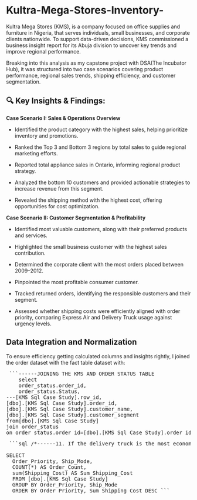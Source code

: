 # Kultra-Mega-Stores-Inventory-
Kultra Mega Stores (KMS), is a company focused on office supplies and furniture in Nigeria, that serves individuals, small businesses, and corporate clients nationwide. To support data-driven decisions, KMS commissioned a business insight report for its Abuja division to uncover key trends and improve regional performance.

Breaking into this analysis as my capstone project with DSA(The Incubator Hub), it was structured into two case scenarios covering product performance, regional sales trends, shipping efficiency, and customer segmentation.

## 🔍 Key Insights & Findings:
**Case Scenario I: Sales & Operations Overview**
- Identified the product category with the highest sales, helping prioritize inventory and promotions.

- Ranked the Top 3 and Bottom 3 regions by total sales to guide regional marketing efforts.

- Reported total appliance sales in Ontario, informing regional product strategy.

- Analyzed the bottom 10 customers and provided actionable strategies to increase revenue from this segment.

- Revealed the shipping method with the highest cost, offering opportunities for cost optimization.

**Case Scenario II: Customer Segmentation & Profitability**
- Identified most valuable customers, along with their preferred products and services.

- Highlighted the small business customer with the highest sales contribution.

- Determined the corporate client with the most orders placed between 2009–2012.

- Pinpointed the most profitable consumer customer.

- Tracked returned orders, identifying the responsible customers and their segment.

- Assessed whether shipping costs were efficiently aligned with order priority, comparing Express Air and Delivery Truck usage against urgency levels.
  
## Data Integration and Normalization
To ensure efficiency getting calculated columns and insights rightly, I joined the order dataset with the fact table dataset with:

<pre lang="markdown"> ```------JOINING THE KMS AND ORDER STATUS TABLE
	select
	order_status.order_id,
	order_status.Status,
---[KMS Sql Case Study].row_id,
[dbo].[KMS Sql Case Study].order_id,
[dbo].[KMS Sql Case Study].customer_name,
[dbo].[KMS Sql Case Study].customer_segment
from[dbo].[KMS Sql Case Study]
join order_status
on order_status.order_id=[dbo].[KMS Sql Case Study].order_id  ``` </pre>


<pre lang="markdown"> ```sql /*------11. If the delivery truck is the most economical but the slowest, shipping method and Express Air is the fastest but the most expensive one, do you think the company appropriately spent shipping costs based on the Order Priority? Explain your answer*/

SELECT 
  Order_Priority, Ship_Mode, 
  COUNT(*) AS Order_Count, 
  sum(Shipping_Cost) AS Sum_Shipping_Cost 
  FROM [dbo].[KMS Sql Case Study] 
  GROUP BY Order_Priority, Ship_Mode 
  ORDER BY Order_Priority, Sum_Shipping_Cost DESC ``` </pre>

